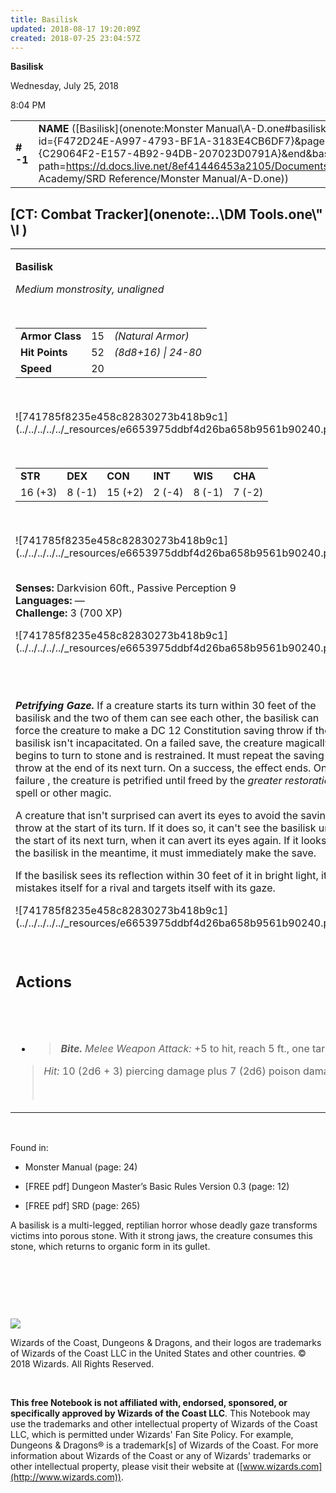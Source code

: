 ```yaml
---
title: Basilisk
updated: 2018-08-17 19:20:09Z
created: 2018-07-25 23:04:57Z
---
```


**Basilisk**

Wednesday, July 25, 2018

8:04 PM

|           |                                                                                                                                                                                                                                                                                          |        |        |        |     |       |        |
|-----------|------------------------------------------------------------------------------------------------------------------------------------------------------------------------------------------------------------------------------------------------------------------------------------------|--------|--------|--------|-----|-------|--------|
| **\# -1** | **NAME** ([Basilisk](onenote:Monster Manual\\A-D.one#basilisk&section-id={F472D24E-A997-4793-BF1A-3183E4CB6DF7}&page-id={C29064F2-E157-4B92-94DB-207023D0791A}&end&base-path=https://d.docs.live.net/8ef41446453a2105/Documents/Adventure Academy/SRD Reference/Monster Manual/A-D.one)) | **15** | **52** | **52** | \-  | Notes | 700 XP |

## [CT: Combat Tracker](onenote:..\\DM Tools.one\\" \l )

<table><tbody><tr class="odd"><td><p><strong>Basilisk</strong></p><p><em>Medium monstrosity, unaligned</em></p><p> </p><table><tbody><tr class="odd"><td><strong>Armor Class</strong></td><td>15</td><td><em>(Natural Armor)</em></td></tr><tr class="even"><td><strong>Hit Points</strong></td><td>52</td><td><em>(8d8+16) | 24-80</em></td></tr><tr class="odd"><td><strong>Speed</strong></td><td>20</td><td> </td></tr></tbody></table><p> </p><p>![741785f8235e458c82830273b418b9c1](../../../../../_resources/e6653975ddbf4d26ba658b9561b90240.png)</p><p> </p><table><tbody><tr class="odd"><td><strong>STR</strong></td><td><strong>DEX</strong></td><td><strong>CON</strong></td><td><strong>INT</strong></td><td><strong>WIS</strong></td><td><strong>CHA</strong></td></tr><tr class="even"><td>16 (+3)</td><td>8 (-1)</td><td>15 (+2)</td><td>2 (-4)</td><td>8 (-1)</td><td>7 (-2)</td></tr></tbody></table><p> </p><p>![741785f8235e458c82830273b418b9c1](../../../../../_resources/e6653975ddbf4d26ba658b9561b90240.png)</p><p><strong><br />
Senses:</strong> Darkvision 60ft., Passive Perception 9<br />
<strong>Languages:</strong> —<br />
<strong>Challenge:</strong> 3 (700 XP)</p><p>![741785f8235e458c82830273b418b9c1](../../../../../_resources/e6653975ddbf4d26ba658b9561b90240.png)</p><p> </p><p><em><strong><br />
Petrifying Gaze.</strong></em> If a creature starts its turn within 30 feet of the basilisk and the two of them can see each other, the basilisk can force the creature to make a DC 12 Constitution saving throw if the basilisk isn't incapacitated. On a failed save, the creature magically begins to turn to stone and is restrained. It must repeat the saving throw at the end of its next turn. On a success, the effect ends. On a failure , the creature is petrified until freed by the <em>greater restoration</em> spell or other magic.</p><p>A creature that isn't surprised can avert its eyes to avoid the saving throw at the start of its turn. If it does so, it can't see the basilisk until the start of its next turn, when it can avert its eyes again. If it looks at the basilisk in the meantime, it must immediately make the save.</p><p>If the basilisk sees its reflection within 30 feet of it in bright light, it mistakes itself for a rival and targets itself with its gaze.</p><p>![741785f8235e458c82830273b418b9c1](../../../../../_resources/e6653975ddbf4d26ba658b9561b90240.png)</p><p> </p><h2 id="actions"><strong>Actions</strong></h2><h2 id="section"> </h2><ul><li><blockquote><p><em><strong>Bite.</strong> Melee Weapon Attack:</em> +5 to hit, reach 5 ft., one target.</p></blockquote></li></ul><blockquote><p><em>Hit:</em> 10 (2d6 + 3) piercing damage plus 7 (2d6) poison damage.</p><p> </p></blockquote></td></tr></tbody></table>

 

Found in:

-   Monster Manual (page: 24)

-   \[FREE pdf\] Dungeon Master’s Basic Rules Version 0.3 (page: 12)

-   \[FREE pdf\] SRD (page: 265)

A basilisk is a multi-legged, reptilian horror whose deadly gaze transforms victims into porous stone. With it strong jaws, the creature consumes this stone, which returns to organic form in its gullet.

 

 

 

![](tmp\media\image2.png)

Wizards of the Coast, Dungeons & Dragons, and their logos are trademarks of Wizards of the Coast LLC in the United States and other countries. © 2018 Wizards. All Rights Reserved.

 

**This free Notebook is not affiliated with, endorsed, sponsored, or specifically approved by Wizards of the Coast LLC**. This Notebook may use the trademarks and other intellectual property of Wizards of the Coast LLC, which is permitted under Wizards' Fan Site Policy. For example, Dungeons & Dragons® is a trademark\[s\] of Wizards of the Coast. For more information about Wizards of the Coast or any of Wizards' trademarks or other intellectual property, please visit their website at ([www.wizards.com](http://www.wizards.com)).
